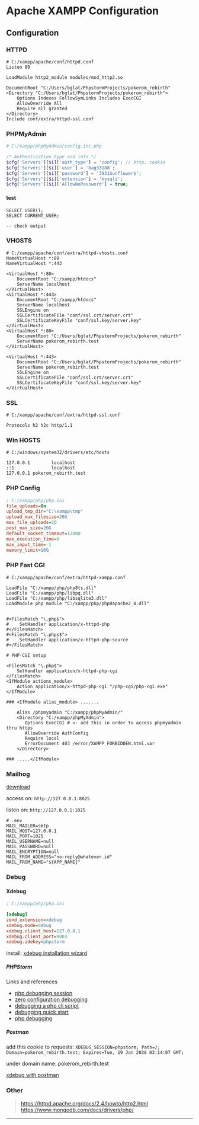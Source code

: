 # Apache XAMPP Configuration

## Configuration

### HTTPD

```apacheconf
# C:/xampp/apache/conf/httpd.conf
Listen 80

LoadModule http2_module modules/mod_http2.so

DocumentRoot "C:/Users/bglat/PhpstormProjects/pokerom_rebirth"
<Directory "C:/Users/bglat/PhpstormProjects/pokerom_rebirth">
    Options Indexes FollowSymLinks Includes ExecCGI
    AllowOverride All
    Require all granted
</Directory>
Include conf/extra/httpd-ssl.conf
```

### PHPMyAdmin

```php
# C:/xampp/phpMyAdmin/config.inc.php

/* Authentication type and info */
$cfg['Servers'][$i]['auth_type'] = 'config'; // http, cookie
$cfg['Servers'][$i]['user'] = 'bag33188';
$cfg['Servers'][$i]['password'] = '3931Sunflower$';
$cfg['Servers'][$i]['extension'] = 'mysqli';
$cfg['Servers'][$i]['AllowNoPassword'] = true;
```

#### test

```mysql
SELECT USER();
SELECT CURRENT_USER;

-- check output
```

### VHOSTS

```apacheconf
# C:/xampp/apache/conf/extra/httpd-vhosts.conf
NameVirtualHost *:80
NameVirtualHost *:443

<VirtualHost *:80>
    DocumentRoot "C:/xampp/htdocs"
    ServerName localhost
</VirtualHost>
<VirtualHost *:443>
    DocumentRoot "C:/xampp/htdocs"
    ServerName localhost
    SSLEngine on
    SSLCertificateFile "conf/ssl.crt/server.crt"
    SSLCertificateKeyFile "conf/ssl.key/server.key"
</VirtualHost>
<VirtualHost *:80>
    DocumentRoot "C:/Users/bglat/PhpstormProjects/pokerom_rebirth"
    ServerName pokerom_rebirth.test
</VirtualHost>

<VirtualHost *:443>
    DocumentRoot "C:/Users/bglat/PhpstormProjects/pokerom_rebirth"
    ServerName pokerom_rebirth.test
    SSLEngine on
    SSLCertificateFile "conf/ssl.crt/server.crt"
    SSLCertificateKeyFile "conf/ssl.key/server.key"
</VirtualHost>

```

### SSL
```apacheconf
# C:/xampp/apache/conf/extra/httpd-ssl.conf

Protocols h2 h2c http/1.1
```

### Win HOSTS

```
# C:/windows/system32/drivers/etc/hosts

127.0.0.1        localhost
::1              localhost
127.0.0.1 pokerom_rebirth.test
```

### PHP Config

```ini
; C:/xampp/php/php.ini
file_uploads=On
upload_tmp_dir="C:\xampp\tmp"
upload_max_filesize=20G
max_file_uploads=20
post_max_size=20G
default_socket_timeout=12000
max_execution_time=0
max_input_time=-1
memory_limit=16G
```

### PHP Fast CGI
```apacheconf
# C:/xampp/apache/conf/extra/httpd-xampp.conf

LoadFile "C:/xampp/php/php8ts.dll"
LoadFile "C:/xampp/php/libpq.dll"
LoadFile "C:/xampp/php/libsqlite3.dll"
LoadModule php_module "C:/xampp/php/php8apache2_4.dll"


#<FilesMatch "\.php$">
#    SetHandler application/x-httpd-php
#</FilesMatch>
#<FilesMatch "\.phps$">
#    SetHandler application/x-httpd-php-source
#</FilesMatch>

# PHP-CGI setup

<FilesMatch "\.php$">
    SetHandler application/x-httpd-php-cgi
</FilesMatch>
<IfModule actions_module>
    Action application/x-httpd-php-cgi "/php-cgi/php-cgi.exe"
</IfModule>

### <IfModule alias_module> .......

    Alias /phpmyadmin "C:/xampp/phpMyAdmin/"
    <Directory "C:/xampp/phpMyAdmin">
       Options ExecCGI # <- add this in order to access phpmyadmin thru https
       AllowOverride AuthConfig
       Require local
       ErrorDocument 403 /error/XAMPP_FORBIDDEN.html.var
    </Directory>
    
### .....</IfModule>
```

### Mailhog

[download](https://github.com/mailhog/MailHog/releases/v1.0.0 "download mailhog")

access on: `http://127.0.0.1:8025`

listen on: `http://127.0.0.1:1025`

```dotenv
# .env
MAIL_MAILER=smtp
MAIL_HOST=127.0.0.1
MAIL_PORT=1025
MAIL_USERNAME=null
MAIL_PASSWORD=null
MAIL_ENCRYPTION=null
MAIL_FROM_ADDRESS="no-reply@whatever.id"
MAIL_FROM_NAME="${APP_NAME}"
```

### Debug

#### Xdebug

```ini
; C:/xampp/php/php.ini

[xdebug]
zend_extension=xdebug
xdebug.mode=debug
xdebug.client_host=127.0.0.1
xdebug.client_port=9003
xdebug.idekey=phpstorm
```

install: [xdebug installation wizard](https://xdebug.org/wizard "install xdebug for php")

##### PHPStorm

Links and references

* [php debugging session](https://www.jetbrains.com/help/phpstorm/php-debugging-session.html)
* [zero configuration debugging](https://www.jetbrains.com/help/phpstorm/zero-configuration-debugging.html#start-debugging-session)
* [debugging a php cli script](https://www.jetbrains.com/help/phpstorm/debugging-a-php-cli-script.html)
* [debugging quick start](https://www.jetbrains.com/phpstorm/documentation/debugging/#quick-start)
* [php debugging](https://www.jetbrains.com/phpstorm/documentation/debugging)

##### Postman

add this cookie to requests: `XDEBUG_SESSION=phpstorm; Path=/; Domain=pokerom_rebirth.test; Expires=Tue, 19 Jan 2038 03:14:07 GMT;`

under domain name: pokerom_rebirth.test

[xdebug with postman](https://lukashajdu.com/post/usign-xdebug-with-postman/ "use xdebug with postman")

### Other

> https://httpd.apache.org/docs/2.4/howto/http2.html
> https://www.mongodb.com/docs/drivers/php/

---------

